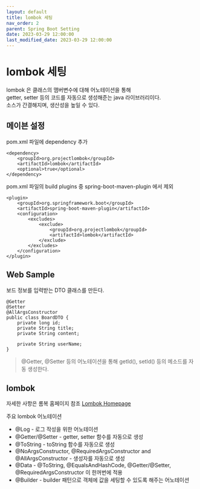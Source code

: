 ```yaml
---
layout: default
title: lombok 세팅
nav_order: 2
parent: Spring Boot Setting
date: 2023-03-29 12:00:00
last_modified_date: 2023-03-29 12:00:00
---
```



# lombok 세팅 #   
lombok 은 클래스의 맴버변수에 대해 어노테이션을 통해   
getter, setter 등의 코드를 자동으로 생성해준는 java 라이브러리이다.    
소스가 간결해지며, 생산성을 높일 수 있다. 

## 메이븐 설정 ##  

pom.xml 파일에 dependency 추가
```
<dependency>
    <groupId>org.projectlombok</groupId>
    <artifactId>lombok</artifactId>
    <optional>true</optional>
</dependency>
```

pom.xml 파일의 build plugins 중 spring-boot-maven-plugin 에서 제외 
```
<plugin>
    <groupId>org.springframework.boot</groupId>
    <artifactId>spring-boot-maven-plugin</artifactId>
    <configuration>
        <excludes>
            <exclude>
                <groupId>org.projectlombok</groupId>
                <artifactId>lombok</artifactId>
            </exclude>
        </excludes>
    </configuration>
</plugin>
```

## Web Sample ##

보드 정보를 입력받는 DTO 클래스를 만든다. 
```
@Getter
@Setter
@AllArgsConstructor
public class BoardDTO {
    private long id;
    private String title;
    private String content;

    private String userName;
}
```
> @Getter, @Setter 등의 어노테이션을 통해 getId(), setId() 등의 메소드를 자동 생성한다.    

## lombok ##

자세한 사항은 롬복 홈페이지 참조 [Lombok Homepage](https://projectlombok.org/ "Lombok Homepage")    

주요 lombok 어노테이션   
* @Log - 로그 작성을 위한 어노테이션   
* @Getter/@Setter - getter, setter 함수를 자동으로 생성   
* @ToString - toString 함수를 자동으로 생성   
* @NoArgsConstructor, @RequiredArgsConstructor and @AllArgsConstructor - 생성자를 자동으로 생성   
* @Data - @ToString, @EqualsAndHashCode, @Getter/@Setter, @RequiredArgsConstructor 이 한꺼번에 적용   
* @Builder - builder 패턴으로 객체에 값을 세팅할 수 있도록 해주는 어노테이션   